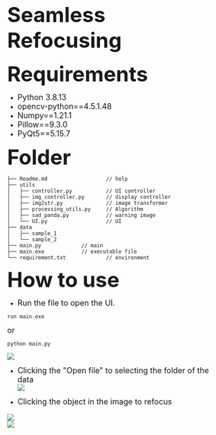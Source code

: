 # <font size=7>**Seamless Refocusing**</font><br>


<font size=7>**Requirements**</font><br>
* <font size=4>Python 3.8.13</font><br>
* <font size=4>opencv-python==4.5.1.48</font><br>
* <font size=4>Numpy==1.21.1</font><br>
* <font size=4>Pillow==9.3.0</font><br>
* <font size=4>PyQt5==5.15.7</font><br>

<font size=7>**Folder**</font><br>
```shell
├── Readme.md                   // help
├── utils
│   ├── controller.py           // UI controller
│   ├── img_controller.py       // display controller
│   ├── img2str.py              // image transformer
│   ├── processing_utils.py     // Algorithm
│   ├── sad_panda.py            // warning image
│   └── UI.py                   // UI
├── data
│   ├── sample_1
│   └── sample_2
├── main.py             // main
├── main.exe            // executable file
└── requirement.txt             // environment
```
<font size=7>**How to use**</font><br>
* <font size=4>Run the file to open the UI.</font><br>
```shell
run main.exe
```
<font size=4>or</font><br>
```shell
python main.py
```
![](https://i.imgur.com/qQRwHKZ.png)

* <font size=4>Clicking the "Open file" to selecting the folder of the data</font><br>
![](https://i.imgur.com/Shigwls.png)

* <font size=4>Clicking the object in the image to refocus

![](https://i.imgur.com/C8mVGcC.png)
<font size=4> </font><br>
![](https://i.imgur.com/8klHzqy.png)
